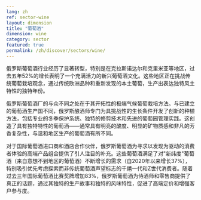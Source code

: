 ```yaml
---
lang: zh
ref: sector-wine
layout: dimension
title: "葡萄酒"
dimension: wine
category: sector
featured: true
permalink: /zh/discover/sectors/wine/
---
```


俄罗斯葡萄酒行业经历了显著转型，特别是在克拉斯诺达尔和克里米亚等地区，过去五年52%的增长表明了一个充满活力的新兴葡萄酒文化。这些地区正在挑战传统葡萄栽培观念，通过传统欧洲品种和重新发现的本土葡萄，生产出表达独特风土特性的独特年份。

俄罗斯葡萄酒厂的与众不同之处在于其开拓性的极端气候葡萄栽培方法。与已建立的葡萄酒生产国不同，俄罗斯酿酒师专门为具挑战性的生长条件开发了创新的种植方法，包括专业的冬季保护系统、独特的修剪技术和先进的葡萄园管理实践。这创造了具有独特特性的葡萄酒——通常具有明亮的酸度、明显的矿物质感和非凡的芳香复杂性，与温和地区生产的葡萄酒有所不同。

对于国际葡萄酒进口商和酒店合作伙伴，俄罗斯葡萄酒为寻求以发现为驱动的消费者体验的高端产品组合提供了引人注目的补充。这些葡萄酒满足了对"新纬度"葡萄酒（来自意想不到地区的葡萄酒）不断增长的需求（自2020年以来增长37%），特别吸引优先考虑探索而非传统葡萄酒声望标志的千禧一代和Z世代消费者。随着过去三年国际葡萄酒比赛奖牌增加83%，俄罗斯葡萄酒为侍酒师和零售商提供了真正的话题，通过其独特的生产故事和独特的风味特性，促进了高端定价和增强客户参与度。
